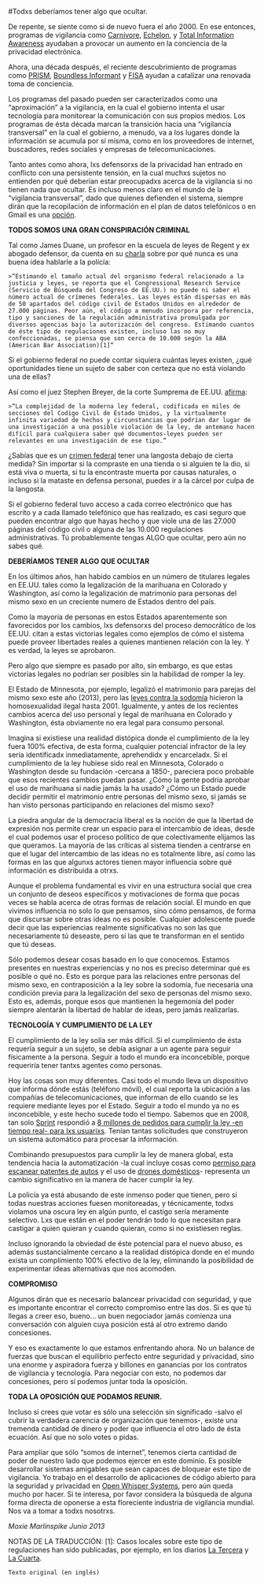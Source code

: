 #Todxs deberíamos tener algo que ocultar.


De repente, se siente como si de nuevo fuera el año 2000. En ese entonces, programas de vigilancia como [Carnivore](https://es.wikipedia.org/wiki/Carnivore), [Echelon](https://es.wikipedia.org/wiki/ECHELON), y  [Total Information Awareness](http://www.derechos.org/nizkor/excep/tiaesp.html) ayudaban a provocar un aumento en la conciencia de la privacidad electrónica.

Ahora, una década después, el reciente descubrimiento de programas como [PRISM](https://es.wikipedia.org/wiki/PRISM), [Boundless Informant](http://www.omicrono.com/2013/06/boundless-informant-la-herramienta-que-usa-los-eeuu-para-saber-cuanta-informacion-recopila-de-todo-el-mundo) y [FISA](https://es.wikipedia.org/wiki/Ley_de_Vigilancia_de_la_Inteligencia_Extranjera) ayudan a catalizar una renovada toma de conciencia.

Los programas del pasado pueden ser caracterizados como una “aproximación” a la vigilancia, en la cual el gobierno intenta el usar tecnología para monitorear la comunicación con sus propios medios. Los programas de ésta década marcan la transición hacia una “vigilancia transversal” en la cual el gobierno, a menudo, va a los lugares donde la información se acumula por sí misma, como en los proveedores de internet, buscadores, redes sociales y empresas de telecomunicaciones.

Tanto antes como ahora, lxs defensorxs de la privacidad han entrado en conflicto con una persistente tensión, en la cual muchxs sujetos no entienden por qué deberían estar preocupadxs acerca de la vigilancia si no tienen nada que ocultar. Es incluso menos claro en el mundo de la “vigilancia transversal”, dado que quienes defienden el sistema, siempre dirán que la recopilación de información en el plan de datos telefónicos o en Gmail es una [opción](https://www.youtube.com/watch?v=eG0KrT6pBPk).

**TODOS SOMOS UNA GRAN CONSPIRACIÓN CRIMINAL**

Tal como James Duane, un profesor en la escuela de leyes de Regent y ex abogado defensor, da cuenta en su [charla](https://www.youtube.com/watch?v=6wXkI4t7nuc) sobre por qué nunca es una buena idea hablarle a la policía:

    >“Estimando el tamaño actual del organismo federal relacionado a la justicia y leyes, se reporta que el Congressional Research Service (Servicio de Búsqueda del Congreso de EE.UU.) no puede ni saber el número actual de crímenes federales. Las leyes están dispersas en más de 50 apartados del código civil de Estados Unidos en alrededor de 27.000 páginas. Peor aún, el código a menudo incorpora por referencia, tipo y sanciones de la regulación administrativa promulgada por diversos agencias bajo la autorización del congreso. Estimando cuantos de éste tipo de regulaciones existen, incluso las no muy confeccionadas, se piensa que son cerca de 10.000 según la ABA (American Bar Association)[1]“

Si el gobierno federal no puede contar siquiera cuántas leyes existen, ¿qué oportunidades tiene un sujeto de saber con certeza que no está violando una de ellas?

Así como el juez Stephen Breyer, de  la corte Sumprema de EE.UU. [afirma](http://www.law.cornell.edu/supct/html/98-93.ZD.html):

    >“La complejidad de la moderna ley federal, codificada en miles de secciones del Codigo Civil de Estado Unidos, y la virtualmente infinita variedad de hechos y circunstancias que podrían dar lugar de  una investigación a una posible violación de la ley, de antemano hacen difícil para cualquiera saber qué documentos-leyes pueden ser relevantes en una investigación de ese tipo.”

¿Sabías que es un [crimen federal](http://www.law.cornell.edu/uscode/text/16/3372) tener una langosta debajo de cierta medida? Sin importar si la compraste en una tienda o si alguien te la dio, si está viva o muerta, si tu la encontraste muerta por causas naturales, o incluso si la mataste en defensa personal, puedes ir a la cárcel por culpa de la langosta.

Si el gobierno federal tuvo acceso a cada correo electrónico que has escrito y a cada llamado telefónico que has realizado, es casi seguro que pueden encontrar algo que hayas hecho y que viole una de las 27.000 páginas del código civil o alguna de las 10.000 regulaciones administrativas. Tú probablemente tengas ALGO que ocultar, pero aún no sabes qué.

**DEBERÍAMOS TENER ALGO QUE OCULTAR**

En los últimos años, han habido cambios en un número de titulares legales en EE.UU. tales como la legalización de la marihuana en Colorado y Washington, así como la legalización de matrimonio para personas del mismo sexo en un creciente numero de Estados dentro del país.

Como la mayoría de personas en estos Estados aparentemente son favorecidos por los cambios, lxs defensorxs del proceso democrático de los EE.UU. citan a estas victorias legales como ejemplos de cómo el sistema puede proveer libertades reales a quienes mantienen relación con la ley. Y es verdad, la leyes se aprobaron.

Pero algo que siempre es pasado por alto, sin embargo, es que estas victorias legales no podrían ser posibles sin la habilidad de romper la ley.

El Estado de Minnesota, por ejemplo, legalizó  el matrimonio para parejas del mismo sexo este año (2013), pero las [leyes contra la sodomía](http://www.law.cornell.edu/uscode/text/16/3372) hicieron la homosexualidad ilegal hasta 2001. Igualmente, y antes de los recientes cambios acerca del uso personal y legal de marihuana en Colorado y Washington, ésta obviamente no era legal para consumo personal.

Imagina si existiese una realidad distópica donde el cumplimiento de la ley fuera 100% efectiva, de esta forma, cualquier potencial infractor de la ley sería identificadx inmediatamente, aprehendidx y encarceladx. Si el cumplimiento de la ley hubiese sido real en Minnesota, Colorado o Washington desde su fundación -cercana a 1850-, pareciera poco probable que esos recientes cambios puedan pasar. ¿Cómo la gente podría aprobar el uso de marihuana si nadie jamás la ha usado? ¿Cómo un Estado puede decidir permitir el matrimonio entre personas del mismo sexo, si jamás se han visto personas participando en relaciones del mismo sexo?

La piedra angular de la democracia liberal es la noción de que la libertad de expresión nos permite crear un espacio para el intercambio de ideas, desde el cual podemos usar el proceso político de que colectivamente elijamos las que queramos. La mayoría de las críticas al sistema tienden a centrarse en que el lugar del intercambio de las ideas no es totalmente libre, así como las formas en las que algunxs actores tienen mayor influencia sobre qué información es distribuida a otrxs.

Aunque el problema fundamental es vivir en una estructura social que crea un conjunto de deseos específicos y motivaciones de forma que pocas veces se habla acerca de otras formas de relación social. El mundo en que vivimos influencia no solo lo que pensamos, sino cómo pensamos, de forma que discursar sobre otras ideas no es posible. Cualquier adolescente puede decir que las experiencias realmente significativas no son las que necesariamente tú deseaste, pero sí las que te transforman en el sentido que tú deseas.

Sólo podemos desear cosas basado en lo que conocemos. Estamos presentes en nuestras experiencias y no nos es preciso determinar qué es posible o qué no. Esto es porque para las relaciones entre personas del mismo sexo, en contraposición a la ley sobre la sodomía, fue necesaria una  condición previa para la legalización del sexo de personas del mismo sexo. Esto es, además, porque esos que mantienen la hegemonía del poder siempre alentarán la libertad de hablar de ideas, pero jamás realizarlas.

**TECNOLOGÍA Y CUMPLIMIENTO DE LA LEY**

El cumplimiento de la ley solía ser más difícil. Si el cumplimiento de ésta requería seguir a un sujeto, se debía asignar a un agente para seguir físicamente a la persona. Seguir a todo el mundo era inconcebible, porque requeriría tener tantxs agentes como personas.

Hoy las cosas son muy diferentes. Casi todo el mundo lleva un dispositivo que informa dónde estás (teléfono móvil), el cual reporta la ubicación a las compañías de telecomunicaciones, que informan de ello cuando se les requiere mediante leyes por el Estado. Seguir a todo el mundo ya no es inconcebible, y este hecho sucede todo el tiempo. Sabemos que en 2008, tan solo [Sprint](https://es.wikipedia.org/wiki/Sprint_Nextel) respondió a [8 millones de pedidos para cumplir la ley -en tiempo real- para lxs usuarixs](http://paranoia.dubfire.net/2009/12/8-million-reasons-for-real-surveillance.html). Tenían tantas solicitudes que construyeron un sistema automático para procesar la información.

Combinando presupuestos para cumplir la ley de manera global, esta tendencia hacia la automatización -la cual incluye cosas como [permiso para escanear patentes de autos](https://www.eff.org/deeplinks/2013/05/alpr) y el uso de [drones domésticos](http://www.sfgate.com/bayarea/johnson/article/Get-ready-Drones-will-come-to-Bay-Area-4125934.php)- representa un cambio significativo en la manera de hacer cumplir la ley.

La policía ya está abusando de este inmenso poder que tienen, pero si todas nuestras acciones fuesen monitoreadas, y técnicamente, todxs violamos una oscura ley en algún punto, el castigo sería meramente selectivo. Lxs que están en el poder tendrán todo lo que necesitan para castigar a quien quieran y cuando quieran, como si no existiesen reglas.

Incluso ignorando la obviedad de éste potencial para el nuevo abuso, es además sustancialmente cercano a la realidad distópica donde en el mundo exista un complimiento 100% efectivo de la ley, eliminando la posibilidad de experimentar ideas alternativas que nos acomoden.

**COMPROMISO**

Algunos dirán que es necesario balancear privacidad con seguridad, y que es importante encontrar el correcto compromiso entre las dos. Si es que tú llegas a creer eso, bueno… un buen negociador jamás comienza una conversación con alguien cuya posición está al otro extremo dando concesiones.

Y eso es exactamente lo que estamos enfrentando ahora. No un balance de fuerzas que buscan el equilibrio perfecto  entre seguridad  y privacidad, sino una enorme y aspiradora fuerza y billones en ganancias por los contratos de vigilancia y tecnología.  Para negociar con esto, no podemos dar concesiones, pero sí  podemos juntar toda la  oposición.

**TODA LA OPOSICIÓN QUE PODAMOS REUNIR.**

Incluso si crees que votar es sólo una selección sin significado -salvo el cubrir la verdadera carencia de organización que tenemos-, existe una tremenda cantidad de dinero y poder que influencia el otro lado de ésta ecuación. Así que no solo votes o pidas.

Para ampliar que sólo “somos de internet”, tenemos cierta cantidad de poder de nuestro lado que podemos ejercer en este dominio. Es posible desarrollar sistemas amigables que sean capaces de bloquear este tipo de vigilancia. Yo trabajo en el desarrollo de aplicaciones de código abierto para la seguridad y privacidad en [Open Whisper Systems](https://whispersystems.org), pero aún queda mucho por hacer. Si te interesa, por favor considera la búsqueda de alguna forma directa de oponerse a esta floreciente industria de vigilancia mundial. Nos va a tomar a todxs nosotrxs.

_Moxie Marlinspike_
_Junio 2013_

NOTAS DE LA TRADUCCIÓN:
[1]: Casos locales sobre este tipo de regulaciones han sido publicadas, por ejemplo, en los diarios [La Tercera](http://diario.latercera.com/2011/03/06/01/contenido/pais/31-61540-9-las-leyes-que-usted-no-conoce.shtml) y [La Cuarta](http://www.lacuarta.com/noticias/cronica/2012/07/63-140423-9-leyes-absurdas-sacan-carcajadas-entre-abogados.shtml).

    Texto original (en inglés)

